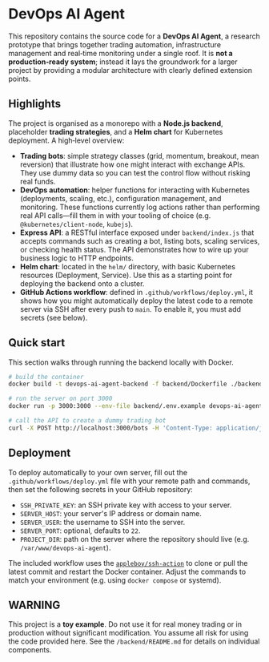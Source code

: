 # DevOps AI Agent

This repository contains the source code for a **DevOps AI Agent**, a research prototype that brings together trading automation, infrastructure management and real‑time monitoring under a single roof.  It is **not a production‑ready system**; instead it lays the groundwork for a larger project by providing a modular architecture with clearly defined extension points.

## Highlights

The project is organised as a monorepo with a **Node.js backend**, placeholder **trading strategies**, and a **Helm chart** for Kubernetes deployment.  A high‑level overview:

* **Trading bots**: simple strategy classes (grid, momentum, breakout, mean reversion) that illustrate how one might interact with exchange APIs.  They use dummy data so you can test the control flow without risking real funds.
* **DevOps automation**: helper functions for interacting with Kubernetes (deployments, scaling, etc.), configuration management, and monitoring.  These functions currently log actions rather than performing real API calls—fill them in with your tooling of choice (e.g. `@kubernetes/client-node`, `kubejs`).
* **Express API**: a RESTful interface exposed under `backend/index.js` that accepts commands such as creating a bot, listing bots, scaling services, or checking health status.  The API demonstrates how to wire up your business logic to HTTP endpoints.
* **Helm chart**: located in the `helm/` directory, with basic Kubernetes resources (Deployment, Service).  Use this as a starting point for deploying the backend onto a cluster.
* **GitHub Actions workflow**: defined in `.github/workflows/deploy.yml`, it shows how you might automatically deploy the latest code to a remote server via SSH after every push to `main`.  To enable it, you must add secrets (see below).

## Quick start

This section walks through running the backend locally with Docker.

```bash
# build the container
docker build -t devops-ai-agent-backend -f backend/Dockerfile ./backend

# run the server on port 3000
docker run -p 3000:3000 --env-file backend/.env.example devops-ai-agent-backend

# call the API to create a dummy trading bot
curl -X POST http://localhost:3000/bots -H 'Content-Type: application/json' -d '{"exchange":"binance","strategy":"grid","symbol":"BTC/USDT"}'
```

## Deployment

To deploy automatically to your own server, fill out the `.github/workflows/deploy.yml` file with your remote path and commands, then set the following secrets in your GitHub repository:

* `SSH_PRIVATE_KEY`: an SSH private key with access to your server.
* `SERVER_HOST`: your server's IP address or domain name.
* `SERVER_USER`: the username to SSH into the server.
* `SERVER_PORT`: optional, defaults to `22`.
* `PROJECT_DIR`: path on the server where the repository should live (e.g. `/var/www/devops-ai-agent`).

The included workflow uses the [`appleboy/ssh-action`](https://github.com/appleboy/ssh-action) to clone or pull the latest commit and restart the Docker container.  Adjust the commands to match your environment (e.g. using `docker compose` or systemd).

## WARNING

This project is a **toy example**.  Do not use it for real money trading or in production without significant modification.  You assume all risk for using the code provided here.  See the `/backend/README.md` for details on individual components.